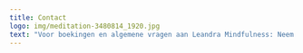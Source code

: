 ```yaml
---
title: Contact
logo: img/meditation-3480814_1920.jpg 
text: "Voor boekingen en algemene vragen aan Leandra Mindfulness: Neem contact op via het formulier hieronder of stuur een mail aan:<br>leandramindfulness@gmail.com."
---
```




